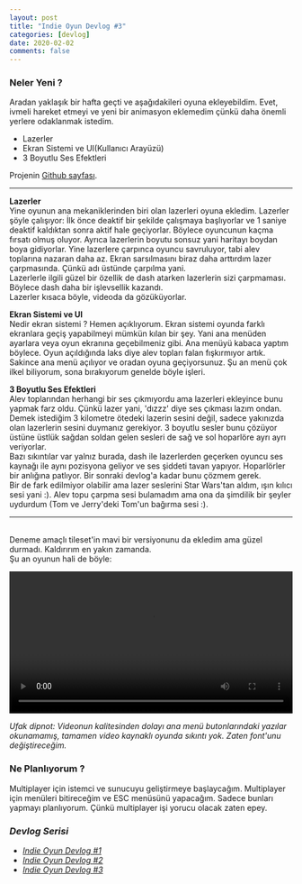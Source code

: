 ```yaml
---
layout: post
title: "Indie Oyun Devlog #3"
categories: [devlog]
date: 2020-02-02
comments: false
---
```


### **Neler Yeni ?**
Aradan yaklaşık bir hafta geçti ve aşağıdakileri oyuna ekleyebildim. Evet, ivmeli hareket etmeyi ve yeni bir animasyon eklemedim çünkü daha önemli yerlere odaklanmak istedim.

* Lazerler
* Ekran Sistemi ve UI(Kullanıcı Arayüzü)
* 3 Boyutlu Ses Efektleri

Projenin [Github sayfası](https://github.com/aeren108/kaymak).

---

**Lazerler** <br>
Yine oyunun ana mekaniklerinden biri olan lazerleri oyuna ekledim. Lazerler şöyle çalışıyor: İlk önce deaktif bir şekilde çalışmaya başlıyorlar ve 1 saniye deaktif kaldıktan sonra aktif hale geçiyorlar. Böylece oyuncunun kaçma fırsatı olmuş oluyor. Ayrıca lazerlerin boyutu sonsuz yani haritayı boydan boya gidiyorlar. Yine lazerlere çarpınca oyuncu savruluyor, tabi alev toplarına nazaran daha az. Ekran sarsılmasını biraz daha arttırdım lazer çarpmasında. Çünkü adı üstünde çarpılma yani. <br>
Lazerlerle ilgili güzel bir özellik de dash atarken lazerlerin sizi çarpmaması. Böylece dash daha bir işlevsellik kazandı.<br> 
Lazerler kısaca böyle, videoda da gözüküyorlar.<br>

**Ekran Sistemi ve UI** <br>
Nedir ekran sistemi ? Hemen açıklıyorum. Ekran sistemi oyunda farklı ekranlara geçiş yapabilmeyi mümkün kılan bir şey. Yani ana menüden ayarlara veya oyun ekranına geçebilmeniz gibi. Ana menüyü kabaca yaptım böylece. Oyun açıldığında laks diye alev topları falan fışkırmıyor artık. Sakince ana menü açılıyor ve oradan oyuna geçiyorsunuz. Şu an menü çok ilkel biliyorum, sona bırakıyorum genelde böyle işleri.<br>

**3 Boyutlu Ses Efektleri** <br>
Alev toplarından herhangi bir ses çıkmıyordu ama lazerleri ekleyince bunu yapmak farz oldu. Çünkü lazer yani, 'dızzz' diye ses çıkması lazım ondan. Demek istediğim 3 kilometre ötedeki lazerin sesini değil, sadece yakınızda olan lazerlerin sesini duymanız gerekiyor. 3 boyutlu sesler bunu çözüyor üstüne üstlük sağdan soldan gelen sesleri de sağ ve sol hoparlöre ayrı ayrı veriyorlar.<br> 
Bazı sıkıntılar var yalnız burada, dash ile lazerlerden geçerken oyuncu ses kaynağı ile aynı pozisyona geliyor ve ses şiddeti tavan yapıyor. Hoparlörler bir anlığına patlıyor. Bir sonraki devlog'a kadar bunu çözmem gerek.<br>
Bir de fark edilmiyor olabilir ama lazer seslerini Star Wars'tan aldım, ışın kılıcı sesi yani :). Alev topu çarpma sesi bulamadım ama ona da şimdilik bir şeyler uydurdum (Tom ve Jerry'deki Tom'un bağırma sesi :).

---

<br>
Deneme amaçlı tileset'in mavi bir versiyonunu da ekledim ama güzel durmadı. Kaldırırım en yakın zamanda.<br>
Şu an oyunun hali de böyle: 

<video style="margin: 0 auto; width: 100%;
  max-height: 100%;" controls>
  <source src="../../../../assets/vid/kaymakrecord3.mp4" type="video/mp4">
</video>

*Ufak dipnot: Videonun kalitesinden dolayı ana menü butonlarındaki yazılar okunamamış, tamamen video kaynaklı oyunda sıkıntı yok. Zaten font'unu değiştireceğim.* 
<br>  

### **Ne Planlıyorum ?**
Multiplayer için istemci ve sunucuyu geliştirmeye başlaycağım. Multiplayer için menüleri bitireceğim ve ESC menüsünü yapacağım. Sadece bunları yapmayı planlıyorum. Çünkü multiplayer işi yorucu olacak zaten epey.

### *Devlog Serisi*

* [*Indie Oyun Devlog #1*](https://aerenpozitif.com/devlog/post/game-devlog-1.html)
* [*Indie Oyun Devlog #2*](https://aerenpozitif.com/devlog/post/game-devlog-2.html)
* [*Indie Oyun Devlog #3*](https://aerenpozitif.com/devlog/post/game-devlog-3.html)
